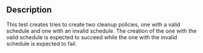 ## Description

This test creates tries to create two cleanup policies, one with a valid schedule and one with an invalid schedule.
The creation of the one with the valid schedule is expected to succeed while the one with the invalid schedule is expected to fail.
